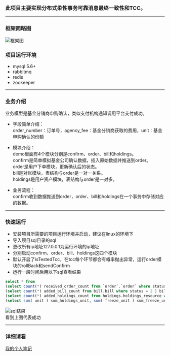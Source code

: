 ### 此项目主要实现分布式柔性事务可靠消息最终一致性和TCC。
- - -

### 框架简略图
![框架图](http://www.jacksonpuppy.com/img/框架图.png)  


### 项目运行环境
- mysql 5.6+
- rabbitmq
- redis
- zookeeper

- - -

### 业务介绍
业务模型是基金分销商申购确认，类似支付机构通知调用平台支付成功。  
* 字段简单介绍：  
order_number：订单号，agency_fee：基金分销商获取的费用，unit：基金申购确认的份额
  
* 模块介绍：  
demo里面有4个模块分别是confirm、order、bill和holdings。  
confirm是简单模拟基金公司确认数据，插入原始数据并推送到order。  
order是用户下单模块，更新确认后的状态。  
bill是对账模块，表结构与order是一对一关系。  
holdings是用户资产模块，表结构与order是一对多。  

* 业务流程：  
confirm收到数据推送到order，order、bill和holdings在一个事务中存储对应的数据。

- - -

### 快速运行
- 安装项目所需要的项目运行环境并启动，建议在linux的环境下
- 导入项目sql目录的sql
- 更改所有ip地址127.0.0.1为运行环境的ip地址
- 分别启动confirm、order、bill、holdings这四个模块
- 默认开启了isTestedTcc，在tcc每个环节都会有概率抛出异常，运行order模块的rollBack和sendConfirm
- 运行一段时间后用以下sql查看结果
```sql
select * from 
(select count(*) received_order_count from `order`.`order` where status = 3 ) order_count,
(select count(*) added_bill_count from bill.bill where status = 2 ) bill_count,
(select count(*) added_holdings_count from holdings.holdings_resource where status = 2 ) holdings_resource_count,
(select sum( unit ) sum_holdings_unit, sum( freeze_unit ) sum_freeze_unit from holdings.holdings ) holdings;
```
![sql结果](http://www.jacksonpuppy.com/img/sql结果.png)  
看到上图代表成功  

- - -

### 详细请看
[我的个人笔记](http://www.jacksonpuppy.com/2018-09-07/distributed-transaction.html) 